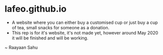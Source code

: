 # lafeo.github.io
- A website where you can either buy a customised cup or just buy a cup of tea, small snacks for someone as a donation. 
- This rep is for it's website, it's not made yet, however around May 2020 it will be finished and will be working. 

~ Raayaan Sahu 
